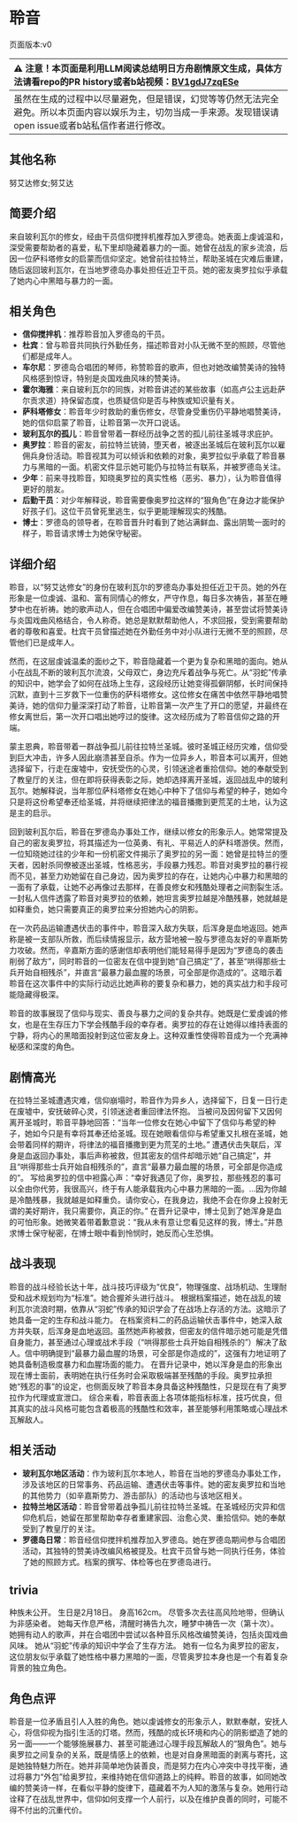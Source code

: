 # 聆音
页面版本:v0
 

| :warning: 注意！本页面是利用LLM阅读总结明日方舟剧情原文生成，具体方法请看repo的PR history或者b站视频：[BV1gdJ7zqESe](https://www.bilibili.com/video/BV1gdJ7zqESe/)         |
|:----------------------------|
| 虽然在生成的过程中以尽量避免，但是错误，幻觉等等仍然无法完全避免。所以本页面内容以娱乐为主，切勿当成一手来源。发现错误请open issue或者b站私信作者进行修改。|



## 其他名称
努艾达修女;努艾达
## 简要介绍
来自玻利瓦尔的修女，经由干员信仰搅拌机推荐加入罗德岛。她表面上虔诚温和，深受需要帮助者的喜爱，私下里却隐藏着暴力的一面。她曾在战乱的家乡流浪，后因一位萨科塔修女的启蒙而信仰坚定。她曾前往拉特兰，帮助圣城在灾难后重建，随后返回玻利瓦尔，在当地罗德岛办事处担任近卫干员。她的密友奥罗拉似乎承载了她内心中黑暗与暴力的一面。
## 相关角色
-   **信仰搅拌机**：推荐聆音加入罗德岛的干员。
-   **杜宾**：曾与聆音共同执行外勤任务，描述聆音对小队无微不至的照顾，尽管他们都是成年人。
-   **车尔尼**：罗德岛合唱团的琴师，称赞聆音的歌声，但也对她改编赞美诗的独特风格感到惊讶，特别是炎国戏曲风味的赞美诗。
-   **霍尔海雅**：来自玻利瓦尔的同族，对聆音讲述的某些故事（如高卢公主远赴萨尔贡求道）持保留态度，也质疑信仰是否与种族或知识量有关。
-   **萨科塔修女**：聆音年少时救助的重伤修女，尽管身受重伤仍平静地唱赞美诗，她的信仰启蒙了聆音，让聆音第一次开口说话。
-   **玻利瓦尔的孤儿**：聆音曾带着一群经历战争之苦的孤儿前往圣城寻求庇护。
-   **奥罗拉**：聆音的密友，前拉特兰铳骑，堕天者，被逐出圣城后在玻利瓦尔以雇佣兵身份活动。聆音视其为可以倾诉和依赖的对象，奥罗拉似乎承载了聆音暴力与黑暗的一面。机密文件显示她可能仍与拉特兰有联系，并被罗德岛关注。
-   **少年**：前来寻找聆音，知晓奥罗拉的真实性格（恶劣、暴力），认为聆音值得更好的朋友。
-   **后勤干员**：对少年解释说，聆音需要像奥罗拉这样的“狠角色”在身边才能保护好孩子们。这位干员曾死里逃生，似乎更能理解现实的残酷。
-   **博士**：罗德岛的领导者，在聆音晋升时看到了她沾满鲜血、露出阴鸷一面时的样子，聆音请求博士为她保守秘密。
## 详细介绍
聆音，以“努艾达修女”的身份在玻利瓦尔的罗德岛办事处担任近卫干员。她的外在形象是一位虔诚、温和、富有同情心的修女，严守作息，每日多次祷告，甚至在睡梦中也在祈祷。她的歌声动人，但在合唱团中偏爱改编赞美诗，甚至尝试将赞美诗与炎国戏曲风格结合，令人称奇。她总是默默帮助他人，不求回报，受到需要帮助者的尊敬和喜爱。杜宾干员曾描述她在外勤任务中对小队进行无微不至的照顾，尽管他们已是成年人。

然而，在这层虔诚温柔的面纱之下，聆音隐藏着一个更为复杂和黑暗的面向。她从小在战乱不断的玻利瓦尔流浪，父母双亡，身边充斥着战争与死亡。从“羽蛇”传承的知识中，她学会了如何在战场上生存，这段经历让她变得孤僻阴郁，长时间保持沉默，直到十三岁救下一位重伤的萨科塔修女。这位修女在痛苦中依然平静地唱赞美诗，她的信仰力量深深打动了聆音，让聆音第一次产生了开口的愿望，并最终在修女离世后，第一次开口唱出她哼过的旋律。这次经历成为了聆音信仰之路的开端。

蒙主恩典，聆音带着一群战争孤儿前往拉特兰圣城。彼时圣城正经历灾难，信仰受到巨大冲击，许多人因此崩溃甚至自杀。作为一位异乡人，聆音本可以离开，但她选择留下，行走在废墟中，安抚受伤的心灵，引领迷途者重拾信仰。她的奉献受到了教皇厅的关注，但在即将获得表彰之际，她却选择离开圣城，返回战乱中的玻利瓦尔。她解释说，当年那位萨科塔修女在她心中种下了信仰与希望的种子，她如今只是将这份希望奉还给圣城，并将继续把律法的福音播撒到更荒芜的土地，认为这是主的启示。

回到玻利瓦尔后，聆音在罗德岛办事处工作，继续以修女的形象示人。她常常提及自己的密友奥罗拉，将其描述为一位英勇、有礼、平易近人的萨科塔游侠。然而，一位知晓她过往的少年和一份机密文件揭示了奥罗拉的另一面：她曾是拉特兰的堕天者，因射杀同僚被逐出圣城，性格恶劣，手段暴力残忍。聆音对奥罗拉的暴行视而不见，甚至力劝她留在自己身边，因为奥罗拉的存在，让她内心中暴力和黑暗的一面有了承载，让她不必再像过去那样，在善良修女和残酷处理者之间割裂生活。一封私人信件透露了聆音对奥罗拉的依赖，她坦言奥罗拉越是冷酷残暴，她就越是如释重负，她只需要真正的奥罗拉来分担她内心的阴影。

在一次药品运输遭遇伏击的事件中，聆音深入敌方失联，后浑身是血地返回。她声称是被一支部队所救，而后续情报显示，敌方营地被一股与罗德岛友好的辛嘉斯势力攻破。然而，辛嘉斯方面的感谢信却表明他们能轻易得手是因为“罗德岛的袭击削弱了敌方”，同时聆音的一位密友在信中提到她“自己搞定”了，甚至“哄得那些士兵开始自相残杀”，并直言“最暴力最血腥的场景，可全部是你造成的”。这暗示着聆音在这次事件中的实际行动远比她声称的要复杂和暴力，她的真实战力和手段可能隐藏得极深。

聆音的故事展现了信仰与现实、善良与暴力之间的复杂共存。她既是仁爱虔诚的修女，也是在生存压力下学会残酷手段的幸存者。奥罗拉的存在让她得以维持表面的宁静，将内心的黑暗面投射到这位密友身上。这种双重性使得聆音成为一个充满神秘感和深度的角色。
## 剧情高光
在拉特兰圣城遭遇灾难，信仰崩塌时，聆音作为异乡人，选择留下，日复一日行走在废墟中，安抚破碎心灵，引领迷途者重回律法怀抱。
当被问及因何留下又因何离开圣城时，聆音平静地回答：“当年一位修女在她心中留下了信仰与希望的种子，她如今只是有幸将其奉还给圣城。现在她眼看信仰与希望重又扎根在圣城，她会带着同样的期许，将律法的福音播撒到更为荒芜的土地。”
遭遇伏击失联后，浑身是血返回办事处，事后声称被救，但其密友的信件却暗示她“自己搞定”，并且“哄得那些士兵开始自相残杀的”，直言“最暴力最血腥的场景，可全部是你造成的”。
写给奥罗拉的信中袒露心声：“幸好我遇见了你，奥罗拉，那些残忍的事可以全由你代劳，我很高兴，终于有人能承载我内心中暴力黑暗的一面。...因为你越是冷酷残暴，我就越是如释重负。请你安心，在我身边，我绝不会在你身上投射无谓的美好期许，我只需要你，真正的你。”
在晋升记录中，博士见到了她浑身是血的可怕形象。她微笑着带着歉意说：“我从未有意让您看见这样的我，博士。”并恳求博士保守秘密，在博士眼中看到怜悯时，她反而心生恐惧。
## 战斗表现
聆音的战斗经验长达十年，战斗技巧评级为“优良”，物理强度、战场机动、生理耐受和战术规划均为“标准”。她合握斧头进行战斗。
根据档案描述，她在战乱的玻利瓦尔流浪时期，依靠从“羽蛇”传承的知识学会了在战场上存活的方法。这暗示了她具备一定的生存和战斗能力。
在档案资料二的药品运输伏击事件中，她深入敌方并失联，后浑身是血地返回。虽然她声称被救，但密友的信件暗示她可能是凭借自身能力，甚至通过心理或战术手段（“哄得那些士兵开始自相残杀的”）解决了敌人。信中明确提到“最暴力最血腥的场景，可全部是你造成的”，这强有力地证明了她具备制造极度暴力和血腥场面的能力。
在晋升记录中，她以浑身是血的形象出现在博士面前，表明她在执行任务时会采取极端甚至残酷的手段。奥罗拉承担她“残忍的事”的设定，也侧面反映了聆音本身具备这种残酷性，只是现在有了奥罗拉作为代理或宣泄口。
综合来看，聆音表面上各项体能指标标准，技巧优良，但其真实的战斗风格可能包含着极高的残酷性和效率，甚至能够利用策略或心理战术瓦解敌人。
## 相关活动
-   **玻利瓦尔地区活动**：作为玻利瓦尔本地人，聆音在当地的罗德岛办事处工作，涉及该地区的日常事务、药品运输、遭遇伏击等事件。她的密友奥罗拉和当地的其他势力（如辛嘉斯势力、游击部队）的活动也与该地区相关。
-   **拉特兰地区活动**：聆音曾带着战争孤儿前往拉特兰圣城。在圣城经历灾异和信仰危机后，她留在那里帮助幸存者重建家园、治愈心灵、重拾信仰。她的奉献受到了教皇厅的关注。
-   **罗德岛日常**：聆音经信仰搅拌机推荐加入罗德岛。她在罗德岛期间参与合唱团活动，其独特的赞美诗改编风格被提及。杜宾干员曾与她一同执行任务，体验了她的照顾方式。档案的撰写、体检等也在罗德岛进行。
## trivia
种族未公开。
生日是2月18日。
身高162cm。
尽管多次去往高风险地带，但确认为非感染者。
她每天作息严格，清醒时祷告九次，睡梦中祷告一次（第十次）。
她拥有动人的歌声，并在合唱团中尝试以各种音乐风格改编赞美诗，包括炎国戏曲风味。
她从“羽蛇”传承的知识中学会了生存方法。
她有一位名为奥罗拉的密友，这位朋友似乎承载了她性格中暴力黑暗的一面，尽管奥罗拉本身也是一个有着复杂背景的独立角色。
## 角色点评
聆音是一位矛盾且引人入胜的角色。她以虔诚修女的形象示人，默默奉献，安抚人心，将信仰视为指引生活的灯塔。然而，残酷的成长环境和内心的阴影塑造了她的另一面——一个能够施展暴力、甚至可能通过心理手段瓦解敌人的“狠角色”。她与奥罗拉之间复杂的关系，既是情感上的依赖，也是对自身黑暗面的剥离与寄托，这是她独特魅力所在。她并非简单地伪装善良，而是努力在内心冲突中寻找平衡，通过将暴力“外包”给奥罗拉，来维持她在信仰道路上的纯粹。聆音的故事，如同她改编的赞美诗一样，在看似平静的旋律下，蕴藏着不为人知的激荡与复杂。她用行动诠释了在战乱世界中，信仰如何支撑一个人前行，以及在维护良善的同时，可能不得不付出的沉重代价。